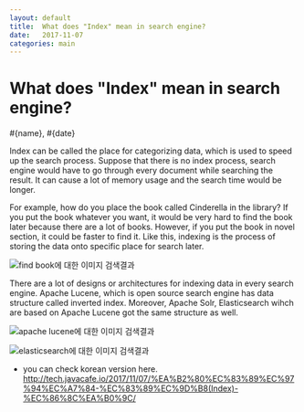 ```yaml
---
layout: default
title:  What does "Index" mean in search engine?
date:   2017-11-07
categories: main
---
```


# What does "Index" mean in search engine?

#{name}, #{date}

Index can be called the place for categorizing data, which is used to speed up the search process. Suppose that there is no index process, search engine would have to go through every document while searching the result. It can cause a lot of memory usage and the search time would be longer.

For example, how do you place the book called Cinderella in the library? If you put the book whatever you want, it would be very hard to find the book later because there are a lot of books. However, if you put the book in novel section, it could be faster to find it. Like this, indexing is the process of storing the data onto specific place for search later.


![find book에 대한 이미지 검색결과](http://thebushwickbookclubseattle.com/wp-content/uploads/2014/02/how-to-find-a-good-book.jpg)



There are a lot of designs or architectures for indexing data in every search engine. Apache Lucene, which is open source search engine has data structure called inverted index. Moreover, Apache Solr, Elasticsearch wihch are based on Apache Lucene got the same structure as well.


![apache lucene에 대한 이미지 검색결과](https://lucene.apache.org/images/mantle-lucene-solr.png)


![elasticsearch에 대한 이미지 검색결과](http://javatutorialspot.com/wp-content/uploads/2017/02/Elasticsearch-Logo-Color-H-1024x273.png)


* you can check korean version here.
<http://tech.javacafe.io/2017/11/07/%EA%B2%80%EC%83%89%EC%97%94%EC%A7%84-%EC%83%89%EC%9D%B8(Index)-%EC%86%8C%EA%B0%9C/>
